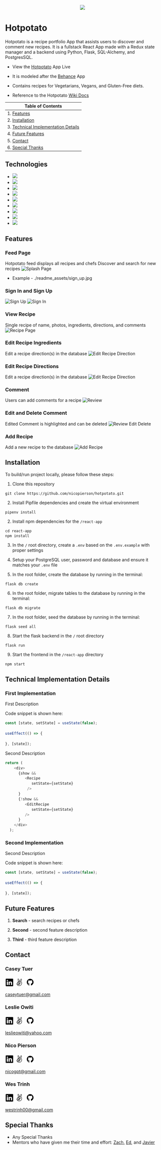 <p align='center'>
  <img src='#' >
</p>

# Hotpotato
Hotpotato is a recipe portfolio App that assists users to discover and comment new recipes. It is a fullstack React App made with a Redux state manager and a backend using Python, Flask, SQL-Alchemy, and PostgresSQL. 

* View the <a href='https://hotpotato-app.herokuapp.com/'>Hotpotato</a> App Live
* It is modeled after the <a href='https://www.behance.net/'>Behance</a> App
* Contains recipes for Vegetarians, Vegans, and Gluten-Free diets.

* Reference to the Hotpotato <a href='https://www.github.com/nicopierson/hotpotato/wiki'>Wiki Docs</a>

| Table of Contents |
| ----------------- |
| 1. [Features](#features) |
| 2. [Installation](#installation) |
| 3. [Technical Implementation Details](#technical-implementation-details) |
| 4. [Future Features](#future-features) |
| 5. [Contact](#contact) |
| 6. [Special Thanks](#special-thanks) |

## Technologies
* <a href="https://developer.mozilla.org/en-US/docs/Web/JavaScript"><img src="https://img.shields.io/badge/-JavaScript-F7DF1E?logo=JavaScript&logoColor=333333" /></a>
* <a href="https://www.postgresql.org/"><img src="https://img.shields.io/badge/-PostgreSQL-336791?logo=PostgreSQL" /></a>
* <a href="https://nodejs.org/"><img src="https://img.shields.io/badge/Node.js-43853D?style=flat&logo=node.js&logoColor=white"></a>
* <a href="https://reactjs.org/"><img src="https://img.shields.io/badge/react-%2320232a.svg?style=flat&logo=react&logoColor=%2361DAFB"></a>
* <a href="https://redux.js.org/"><img src="https://img.shields.io/badge/redux-%23593d88.svg?style=flat&logo=redux&logoColor=white"></a>
* <a href="https://developer.mozilla.org/en-US/docs/Web/CSS"><img src="https://img.shields.io/badge/-CSS3-1572B6?logo=CSS3" /></a>
* <a href="https://www.python.org/"><img src="https://img.shields.io/badge/Python-3776AB?style=flat&logo=python&logoColor=white" /></a>
* <a href="https://flask.palletsprojects.com/"><img src="https://img.shields.io/badge/Flask-000000?style=flat&logo=flask&logoColor=white" /></a>
* <a href="https://www.heroku.com/home"><img src="https://img.shields.io/badge/Heroku-430098?style=flat&logo=heroku&logoColor=white" /></a>

## Features

### Feed Page
Hotpotato feed displays all recipes and chefs
Discover and search for new recipes
![Splash Page]()
* Example - ./readme_assets/sign_up.jpg

### Sign In and Sign Up
![Sign Up]()
![Sign In]()

### View Recipe
Single recipe of name, photos, ingredients, directions, and comments
![Recipe Page]()

### Edit Recipe Ingredients
Edit a recipe direction(s) in the database
![Edit Recipe Direction]()

### Edit Recipe Directions
Edit a recipe direction(s) in the database
![Edit Recipe Direction]()

### Comment
Users can add comments for a recipe
![Review]()

### Edit and Delete Comment
Edited Comment is highlighted and can be deleted
![Review Edit Delete]()

### Add Recipe
Add a new recipe to the database
![Add Recipe]()

## Installation
To build/run project locally, please follow these steps:

1. Clone this repository

```shell
git clone https://github.com/nicopierson/hotpotato.git
```

2. Install Pipfile dependencies and create the virtual environment
```shell
pipenv install
```

2. Install npm dependencies for the `/react-app`

```shell
cd react-app
npm install
```

3. In the `/` root directory, create a `.env` based on the `.env.example` with proper settings

4. Setup your PostgreSQL user, password and database and ensure it matches your `.env` file

5. In the root folder, create the database by running in the terminal:
```shell
flask db create
```

6. In the root folder, migrate tables to the database by running in the terminal:
```shell
flask db migrate
```

7. In the root folder, seed the database by running in the terminal:
```shell
flask seed all
```

8. Start the flask backend in the `/` root directory
```shell
flask run
```

9. Start the frontend in the `/react-app` directory

```javascript
npm start
```

## Technical Implementation Details

### First Implementation
First Description

Code snippet is shown here:

```javascript
const [state, setState] = useState(false);

useEffect(() => {

}, [state]);
```

Second Description

```javascript
return (
    <div>
      {show &&
         <Recipe 
            setState={setState}
          />
      }
      {!show &&
         <EditRecipe 
            setState={setState}
         />
      }
    </div>
  );
```

### Second Implementation
Second Description

Code snippet is shown here:

```javascript
const [state, setState] = useState(false);

useEffect(() => {

}, [state]);
```

## Future Features

1. __Search__ - search recipes or chefs

2. __Second__ - second feature description

3. __Third__ - third feature description

## Contact

### Casey Tuer
<a href="https://www.linkedin.com/in/caseytuer/"><img src="./readme-assets/logos/linkedin-logo.png" style="height: 28px; vertical-align: middle;"/></a>
<a href="#"><img src="./readme-assets/logos/angellist-logo.png" style="height: 28px;vertical-align: middle;"/></a>
<a href="https://www.linkedin.com/in/caseytuer/"><img src="./readme-assets/logos/github-logo.png" style="height: 35px; vertical-align: middle;"/></a>

caseytuer@gmail.com

### Leslie Owiti
<a href="https://www.linkedin.com/in/leslie-owiti-0b447952/"><img src="./readme-assets/logos/linkedin-logo.png" style="height: 28px; vertical-align: middle;"/></a>
<a href="#"><img src="./readme-assets/logos/angellist-logo.png" style="height: 28px;vertical-align: middle;"/></a>
<a href="https://github.com/leslieowititech"><img src="./readme-assets/logos/github-logo.png" style="height: 35px; vertical-align: middle;"/></a>

leslieowiti@yahoo.com

### Nico Pierson
<a href="https://www.linkedin.com/in/nico-pierson/"><img src="./readme-assets/logos/linkedin-logo.png" style="height: 28px; vertical-align: middle;"/></a>
<a href="https://angel.co/u/nico-gerard-pierson"><img src="./readme-assets/logos/angellist-logo.png" style="height: 28px;vertical-align: middle;"/></a>
<a href="https://github.com/nicopierson"><img src="./readme-assets/logos/github-logo.png" style="height: 35px; vertical-align: middle;"/></a>

nicogpt@gmail.com

### Wes Trinh
<a href="#"><img src="./readme-assets/logos/linkedin-logo.png" style="height: 28px; vertical-align: middle;"/></a>
<a href="#"><img src="./readme-assets/logos/angellist-logo.png" style="height: 28px;vertical-align: middle;"/></a>
<a href="https://github.com/WesTrinhKL"><img src="./readme-assets/logos/github-logo.png" style="height: 35px; vertical-align: middle;"/></a>

westrinh00@gmail.com


## Special Thanks
* Any Special Thanks
* Mentors who have given me their time and effort: [Zach](https://github.com/zdwatts), [Ed](https://github.com/edherm), and [Javier](https://github.com/javiermortiz) 
